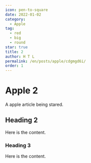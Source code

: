 ```yaml
---
icon: pen-to-square
date: 2022-01-02
category:
  - Apple
tag:
  - red
  - big
  - round
star: true
title: 2
author: H T L
permalink: /en/posts/apple/cdgmgd6i/
order: 1
---
```


# Apple 2

A apple article being stared.

<!-- more -->

## Heading 2

Here is the content.

### Heading 3

Here is the content.
